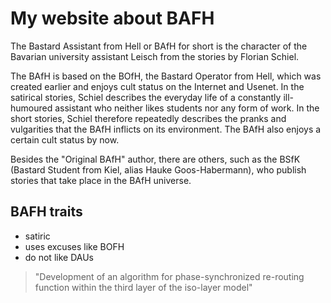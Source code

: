 # My website about BAFH

The Bastard Assistant from Hell or BAfH for short is the character of the Bavarian university assistant Leisch from the stories by Florian Schiel.

The BAfH is based on the BOfH, the Bastard Operator from Hell, which was created earlier and enjoys cult status on the Internet and Usenet. In the satirical stories, Schiel describes the everyday life of a constantly ill-humoured assistant who neither likes students nor any form of work. In the short stories, Schiel therefore repeatedly describes the pranks and vulgarities that the BAfH inflicts on its environment. The BAfH also enjoys a certain cult status by now.

Besides the "Original BAfH" author, there are others, such as the BSfK (Bastard Student from Kiel, alias Hauke Goos-Habermann), who publish stories that take place in the BAfH universe. 

## BAFH traits

* satiric
* uses excuses like BOFH
* do not like DAUs


> "Development of an algorithm for phase-synchronized re-routing function within the third layer of the iso-layer model"

